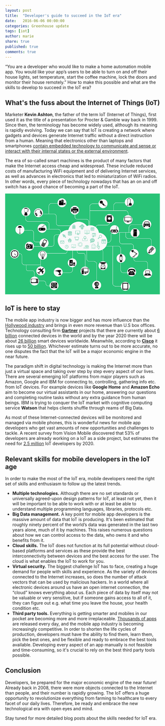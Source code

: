 ```yaml
---
layout: post
title:  "Developer's guide to succeed in the IoT era"
date:   2016-06-06 00:00:00
categories: Greenhouse update
tags: [iot]
author: marie
share: true
published: true
comments: true
---
```


“You are a developer who would like to make a home automation mobile app. You would like your app’s users to be able to turn on and off their house lights, set temperature, start the coffee machine, lock the doors and monitor their house remotely.” How to make this possible and what are the skills to develop to succeed in the IoT era?

<!--more-->

## What's the fuss about the Internet of Things (IoT)

Marketer **Kevin Ashton**, the father of the term IoT (Internet of Things), first used it as the title of a presentation for Procter & Gamble way back in 1999. Since then, the terminology has become widely used, although its meaning is rapidly evolving. Today we can say that IoT is creating a network where gadgets and devices generate Internet traffic without a direct instruction from a human. Meaning that electronics other than laptops and smartphones [contain embedded technology to communicate and sense or interact with their internal states or the external environment](http://www.gartner.com/it-glossary/internet-of-things/).

The era of so-called smart machines is the product of many factors that make the Internet access cheap and widespread. These include reduced costs of manufacturing WiFi equipment and of delivering Internet services, as well as advances in electronics that led to miniaturization of WiFi radios. In other words, every piece of technology nowadays that has an on and off switch has a good chance of becoming a part of the IoT.

![Developer's guide to succeed in the IoT era](/assets/iot.png "Developer's guide to succeed in the IoT era")

## IoT is here to stay

The mobile app industry is now bigger and has more influence than the [Hollywood industry](http://www.asymco.com/2015/01/22/bigger-than-hollywood/) and brings in even more revenue than U.S box offices. Technology consulting firm [**Gartner**](http://www.gartner.com/technology/home.jsp) projects that there are currently about [6 billion](http://www.gartner.com/newsroom/id/3165317) connected devices in the world and by the year 2020 there will be about [26 billion](http://www.gartner.com/newsroom/id/2636073) smart devices worldwide. Meanwhile, according to [**Cisco**](http://www.cisco.com) it rises up to [50 billion](http://www.cisco.com/c/dam/en_us/about/ac79/docs/innov/IoT_IBSG_0411FINAL.pdf). Whichever estimate turns out to be more accurate, no one disputes the fact that the IoT will be a major economic engine in the near future.

The paradigm shift in digital technology is making the Internet more than just a virtual space and taking over step by step every aspect of our lives. There are several emerging IoT platforms from major players such as Amazon, Google and IBM for connecting to, controlling, gathering info etc. from IoT devices. For example devices like **Google Home** and **Amazon Echo** aim to become our virtual assistants in our home, answering our questions and completing routine tasks without any extra guidance from human beings. IBM is trying to conquer the IoT market with cognitive computing service **Watson** that helps clients shuffle through reams of Big Data.

As most of these Internet-connected devices will be monitored and managed via mobile phones, this is wonderful news for mobile app developers who get vast amounts of new opportunities and challenges to tackle. A recent survey from Vision Mobile discovered that 53% of developers are already working on a IoT as a side project, but estimates the need for [2.5 million](http://centricdigital.com/blog/internet-of-things/internet-of-things-developers/) IoT developers by 2020.

## Relevant skills for mobile developers in the IoT age

In order to make the most of the IoT era, mobile developers need the right set of skills and enthusiasm to follow up the latest trends.

- **Multiple technologies.** Although there are no set standards or universally agreed-upon design patterns for IoT, at least not yet, then it will be important to be able to work with or at least be able to understand multiple programming languages, libraries, protocols etc.
- **Big Data management.** A key point for mobile app developers is the massive amount of data that IoT is producing. It's been estimated that roughly ninety percent of the world’s data was generated in the last two years alone, much of it by machines. This raises numerous questions about how we can control access to the data, who owns it and who benefits from it.
- **Cloud skills.** The IoT does not function at its full potential without cloud-based platforms and services as these provide the best interconnectivity between devices and the best access for the user. The cloud is what enables the IoT to work for you.
- **Virtual security.** The biggest challenge IoT has to face, creating a huge demand for people with skills and experience. As the variety of devices connected to the Internet increases, so does the number of attack vectors that can be used by malicious hackers. In a world where all electronic devices around us have an open internet connection, the “cloud” knows everything about us. Each piece of data by itself may not be valuable or very sensitive, but if someone gains access to all of it, they can figure out e.g. what time you leave the house, your health condition etc.
- **Third party tools.** Everything is getting smarter and mobiles in our pocket are becoming more and more irreplaceable. [Thousands of apps](http://www.ibtimes.co.uk/apple-app-store-growing-by-over-1000-apps-per-day-1504801) are released every day, and the mobile app industry is becoming increasingly competitive. In order to shorten the life cycles of production, developers must have the ability to find them, learn them, pick the best ones, and be flexible and ready to embrace the best tools available. Developing every aspect of an app manually is not feasible and time-consuming, so it's crucial to rely on the best third party tools possible.

## Conclusion

Developers, be prepared for the major economic engine of the near future! Already back in 2008, there were more objects connected to the Internet than people, and their number is rapidly growing. The IoT offers a huge opportunity to revolutionize everything from farming to healthcare to every facet of our daily lives. Therefore, be ready and embrace the new technological era with open eyes and mind.

Stay tuned for more detailed blog posts about the skills needed for IoT era.
